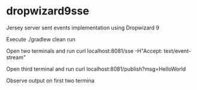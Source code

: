 # dropwizard9sse
Jersey server sent events implementation using Dropwizard 9

Execute ./gradlew clean run

Open two terminals and run 
curl localhost:8081/sse -H"Accept: text/event-stream"

Open third terminal and run 
curl localhost:8081/publish?msg=HelloWorld

Observe output on first two termina
